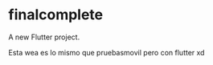 # finalcomplete

A new Flutter project.


Esta wea es lo mismo que pruebasmovil pero con flutter xd
